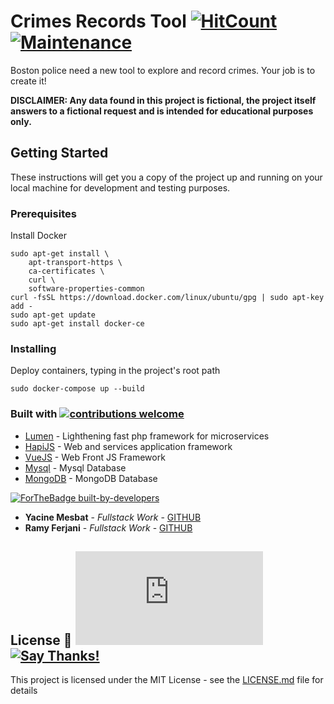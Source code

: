 # Crimes Records Tool [![HitCount](http://hits.dwyl.io/Mesbat/HapiVueMongo-And-Microservices.svg)](http://hits.dwyl.io/Mesbat/HapiVueMongo-And-Microservices) [![Maintenance](https://img.shields.io/badge/Maintained%3F-yes-green.svg)](https://GitHub.com/Mesbat/HapiVueMongo-And-Microservices/graphs/commit-activity)

Boston police need a new tool to explore and record crimes. Your job is to create it!

**DISCLAIMER: Any data found in this project is fictional, the project itself answers to a fictional request and is intended for educational purposes only.**

## Getting Started

These instructions will get you a copy of the project up and running on your local machine for development and testing purposes.

### Prerequisites

Install Docker

```
sudo apt-get install \
    apt-transport-https \
    ca-certificates \
    curl \
    software-properties-common
curl -fsSL https://download.docker.com/linux/ubuntu/gpg | sudo apt-key add -
sudo apt-get update
sudo apt-get install docker-ce
```

### Installing

Deploy containers, typing in the project's root path

```
sudo docker-compose up --build
```

### Built with [![contributions welcome](https://img.shields.io/badge/contributions-welcome-brightgreen.svg?style=flat)](https://github.com/Mesbat/HapiVueMongo-And-Microservices/issues)

* [Lumen](https://github.com/laravel/lumen) - Lighthening fast php framework for microservices
* [HapiJS](https://github.com/hapijs/hapi) - Web and services application framework
* [VueJS](https://github.com/vuejs/vue) - Web Front JS Framework
* [Mysql](https://github.com/mysql) - Mysql Database
* [MongoDB](https://github.com/mongodb/mongo) - MongoDB Database

[![ForTheBadge built-by-developers](http://ForTheBadge.com/images/badges/built-by-developers.svg)](https://GitHub.com/Mesbat/)  

* **Yacine Mesbat** - *Fullstack Work* - [GITHUB](https://github.com/Mesbat)
* **Ramy Ferjani** - *Fullstack Work* - [GITHUB](https://github.com/ramyferjani)

## License :scroll: ![[GitHub](https://img.shields.io/github/license/mashape/apistatus.svg)](https://github.com/Mesbat/HapiVueMongo-And-Microservices/blob/master/LICENSE.md) [![Say Thanks!](https://img.shields.io/badge/Say%20Thanks-!-1EAEDB.svg)](https://saythanks.io/to/Mesbat)

This project is licensed under the MIT License - see the [LICENSE.md](LICENSE.md) file for details
